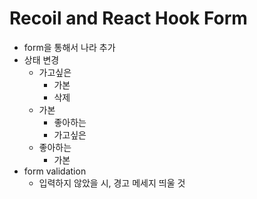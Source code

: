 # Recoil and React Hook Form

- form을 통해서 나라 추가
- 상태 변경
  - 가고싶은
    - 가본
    - 삭제
  - 가본
    - 좋아하는
    - 가고싶은
  - 좋아하는
    - 가본
- form validation
  - 입력하지 않았을 시, 경고 메세지 띄울 것
